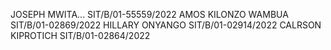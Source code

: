 JOSEPH MWITA...                               SIT/B/01-55559/2022
AMOS KILONZO WAMBUA                         SIT/B/01-02869/2022
HILLARY ONYANGO                             SIT/B/01-02914/2022
CALRSON KIPROTICH                           SIT/B/01-02864/2022
